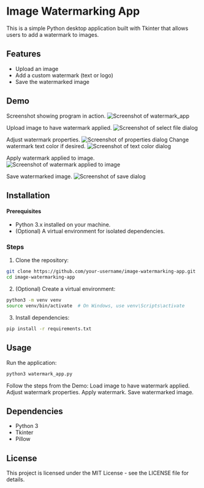 # Image Watermarking App

This is a simple Python desktop application built with Tkinter that allows users to add a watermark to images.

## Features
- Upload an image
- Add a custom watermark (text or logo)
- Save the watermarked image

## Demo
Screenshot showing program in action.
![Screenshot of watermark_app](src/watermark_app.png)

Upload image to have watermark applied.
![Screenshot of select file dialog ](src/upload_image.png)

Adjust watermark properties.
![Screenshot of properties dialog](src/properties.png)
Change watermark text color if desired.
![Screenshot of text color dialog](src/text_color.png)

Apply watermark applied to image.
![Screenshot of watermark applied to image](src/watermark_text_image_applied.png)

Save watermarked image.
![Screenshot of save dialog](src/save_image.png)

## Installation
#### Prerequisites
* Python 3.x installed on your machine.
* (Optional) A virtual environment for isolated dependencies.

### Steps
1. Clone the repository:
```sh
git clone https://github.com/your-username/image-watermarking-app.git
cd image-watermarking-app
```

2. (Optional) Create a virtual environment:
```sh
python3 -m venv venv
source venv/bin/activate  # On Windows, use venv\Scripts\activate
```
3. Install dependencies:
```sh
pip install -r requirements.txt
```

## Usage

Run the application:
```sh
python3 watermark_app.py
```
Follow the steps from the Demo:
Load image to have watermark applied.
Adjust watermark properties.
Apply watermark.
Save watermarked image.

## Dependencies
* Python 3
* Tkinter
* Pillow

## License
This project is licensed under the MIT License - see the LICENSE file for details.

